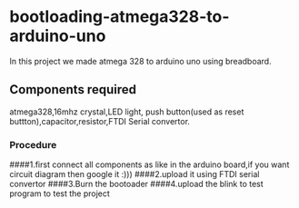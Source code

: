 # bootloading-atmega328-to-arduino-uno
In this project we made atmega 328 to arduino uno using breadboard.
## Components required
atmega328,16mhz crystal,LED light, push button(used as reset buttton),capacitor,resistor,FTDI Serial convertor.
### Procedure
####1.first connect all components as like in the arduino board,if you want circuit diagram then google it :)))
####2.upload it using FTDI serial convertor
####3.Burn the bootoader
####4.upload the blink to test program to test the project
